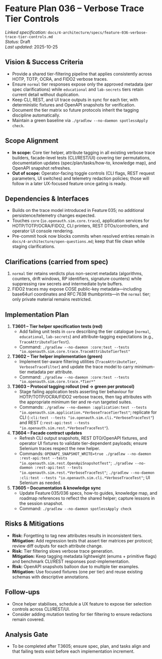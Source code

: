 # Feature Plan 036 – Verbose Trace Tier Controls

_Linked specification:_ `docs/4-architecture/specs/feature-036-verbose-trace-tier-controls.md`  
_Status:_ Draft  
_Last updated:_ 2025-10-25

## Vision & Success Criteria
- Provide a shared tier-filtering pipeline that applies consistently across HOTP, TOTP, OCRA, and FIDO2 verbose traces.
- Ensure `normal` tier responses expose only the approved metadata (per spec clarifications) while `educational` and `lab-secrets` tiers retain current detail without duplication.
- Keep CLI, REST, and UI trace outputs in sync for each tier, with deterministic fixtures and OpenAPI snapshots for verification.
- Document the tier matrix so future protocols inherit the tagging discipline automatically.
- Maintain a green baseline via `./gradlew --no-daemon spotlessApply check`.

## Scope Alignment
- **In scope:** Core tier helper, attribute tagging in all existing verbose trace builders, facade-level tests (CLI/REST/UI) covering tier permutations, documentation updates (spec/plan/tasks/how-to, knowledge map), and OpenAPI snapshot refreshes.
- **Out of scope:** Operator-facing toggle controls (CLI flags, REST request parameters, UI switches) and telemetry redaction policies; those will follow in a later UX-focused feature once gating is ready.

## Dependencies & Interfaces
- Builds on the trace model introduced in Feature 035; no additional persistence/telemetry changes expected.
- Touches `core` (`io.openauth.sim.core.trace`), application services for HOTP/TOTP/OCRA/FIDO2, CLI printers, REST DTOs/controllers, and operator UI console rendering.
- Pre-commit hook now blocks commits when resolved entries remain in `docs/4-architecture/open-questions.md`; keep that file clean while staging clarifications.

## Clarifications (carried from spec)
1. `normal` tier retains verdicts plus non-secret metadata (algorithms, counters, drift windows, RP identifiers, signature counters) while suppressing raw secrets and intermediate byte buffers.
2. FIDO2 traces may expose COSE public-key metadata—including base64url coordinates and RFC 7638 thumbprints—in the `normal` tier; only private material remains restricted.

## Implementation Plan
1. **T3601 – Tier helper specification tests (red)**
   - Add failing unit tests in `core` describing the tier catalogue (`normal`, `educational`, `lab-secrets`) and attribute-tagging expectations (e.g., `TraceAttributeTierTest`).
   - Command: `./gradlew --no-daemon :core:test --tests "io.openauth.sim.core.trace.TraceAttributeTierTest"`
2. **T3602 – Tier helper implementation (green)**
   - Implement tier-aware filtering utilities (`TraceAttributeTier`, `VerboseTraceFilter`) and update the trace model to carry minimum-tier metadata per attribute.
   - Command: `./gradlew --no-daemon :core:test --tests "io.openauth.sim.core.trace.*Tier*"`
3. **T3603 – Protocol tagging rollout (red → green per protocol)**
   - Stage failing application tests asserting tier behaviour for HOTP/TOTP/OCRA/FIDO2 verbose traces, then tag attributes with the appropriate minimum tier and re-run targeted suites.
   - Commands: `./gradlew --no-daemon :application:test --tests "io.openauth.sim.application.*VerboseTraceTierTest"`; replicate for CLI (`:cli:test --tests "io.openauth.sim.cli.*VerboseTraceTest"`) and REST (`:rest-api:test --tests "io.openauth.sim.rest.*VerboseTraceTest"`).
4. **T3604 – Facade contract updates**
   - Refresh CLI output snapshots, REST DTO/OpenAPI fixtures, and operator UI fixtures to validate tier-dependent payloads; ensure Selenium traces respect the new helper.
   - Commands: `OPENAPI_SNAPSHOT_WRITE=true ./gradlew --no-daemon :rest-api:test --tests "io.openauth.sim.rest.OpenApiSnapshotTest"`; `./gradlew --no-daemon :rest-api:test --tests "io.openauth.sim.rest.*VerboseTraceTest"`; `./gradlew --no-daemon :cli:test --tests "io.openauth.sim.cli.*VerboseTraceTest"`; UI Selenium as needed.
5. **T3605 – Documentation & knowledge sync**
   - Update Feature 035/036 specs, how-to guides, knowledge map, and roadmap references to reflect the shared helper; capture lessons in the session snapshot.
   - Command: `./gradlew --no-daemon spotlessApply check`

## Risks & Mitigations
- **Risk:** Forgetting to tag new attributes results in inconsistent tiers.  
  **Mitigation:** Add regression tests that assert tier matrices per protocol; review diff outputs for each attribute change.
- **Risk:** Tier filtering slows verbose trace generation.  
  **Mitigation:** Keep tagging metadata lightweight (enums + primitive flags) and benchmark CLI/REST responses post-implementation.
- **Risk:** OpenAPI snapshots balloon due to multiple tier examples.  
  **Mitigation:** Use focused fixtures (one per tier) and reuse existing schemas with descriptive annotations.

## Follow-ups
- Once helper stabilises, schedule a UX feature to expose tier selection controls across CLI/REST/UI.
- Consider adding mutation testing for tier filtering to ensure redactions remain covered.

## Analysis Gate
- To be completed after T3605; ensure spec, plan, and tasks align and that failing tests exist before each implementation increment.
